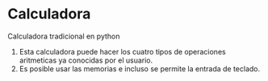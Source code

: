 # Calculadora
Calculadora tradicional en python

1. Esta calculadora puede hacer los cuatro tipos de operaciones aritmeticas ya conocidas por el usuario.
2. Es posible usar las memorias e incluso se permite la entrada de teclado.
